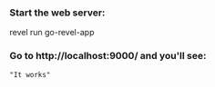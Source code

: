 
### Start the web server:

   revel run go-revel-app

### Go to http://localhost:9000/ and you'll see:

    "It works"


